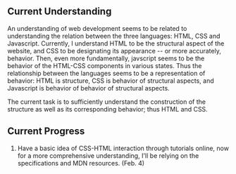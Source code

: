 ## Current Understanding
An understanding of web development seems to be related to understanding the relation between the three languages: HTML, CSS and Javascript. Currently, I understand HTML to be the structural aspect of the website, and CSS to be designating its appearance -- or more accurately, behavior. Then, even more fundamentally, javscript seems to be the behavior of the HTML-CSS components in various states. Thus the relationship between the languages seems to be a representation of behavior: HTML is structure, CSS is behavior of structural aspects, and Javascript is behavior of behavior of structural aspects.

The current task is to sufficiently understand the construction of the structure as well as its corresponding behavior; thus HTML and CSS. 

## Current Progress
1. Have a basic idea of CSS-HTML interaction through tutorials online, now for a more comprehensive understanding, I'll be relying on the specifications and MDN resources. (Feb. 4)